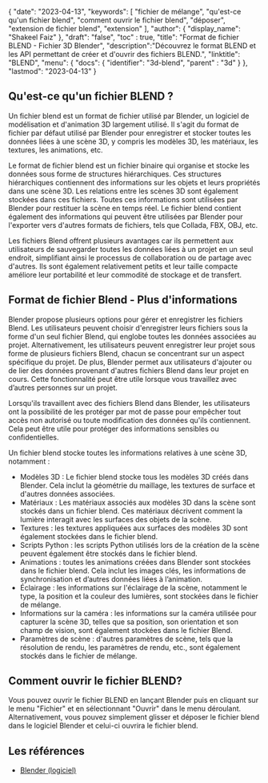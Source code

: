 {
"date": "2023-04-13",
  "keywords": [
"fichier de mélange",
"qu'est-ce qu'un fichier blend",
"comment ouvrir le fichier blend",
"déposer",
"extension de fichier blend",
"extension"
],
  "author": {
"display_name": "Shakeel Faiz"
},
"draft": "false",
"toc" : true,
"title": "Format de fichier BLEND - Fichier 3D Blender",
  "description":"Découvrez le format BLEND et les API permettant de créer et d'ouvrir des fichiers BLEND.",
"linktitle": "BLEND",
  "menu": {
    "docs": {
      "identifier": "3d-blend",
"parent" : "3d"
}
},
"lastmod": "2023-04-13"
}

## Qu'est-ce qu'un fichier BLEND ?

Un fichier blend est un format de fichier utilisé par Blender, un logiciel de modélisation et d'animation 3D largement utilisé. Il s'agit du format de fichier par défaut utilisé par Blender pour enregistrer et stocker toutes les données liées à une scène 3D, y compris les modèles 3D, les matériaux, les textures, les animations, etc.

Le format de fichier blend est un fichier binaire qui organise et stocke les données sous forme de structures hiérarchiques. Ces structures hiérarchiques contiennent des informations sur les objets et leurs propriétés dans une scène 3D. Les relations entre les scènes 3D sont également stockées dans ces fichiers. Toutes ces informations sont utilisées par Blender pour restituer la scène en temps réel. Le fichier blend contient également des informations qui peuvent être utilisées par Blender pour l'exporter vers d'autres formats de fichiers, tels que Collada, FBX, OBJ, etc.

Les fichiers Blend offrent plusieurs avantages car ils permettent aux utilisateurs de sauvegarder toutes les données liées à un projet en un seul endroit, simplifiant ainsi le processus de collaboration ou de partage avec d'autres. Ils sont également relativement petits et leur taille compacte améliore leur portabilité et leur commodité de stockage et de transfert.

## Format de fichier Blend - Plus d'informations

Blender propose plusieurs options pour gérer et enregistrer les fichiers Blend. Les utilisateurs peuvent choisir d'enregistrer leurs fichiers sous la forme d'un seul fichier Blend, qui englobe toutes les données associées au projet. Alternativement, les utilisateurs peuvent enregistrer leur projet sous forme de plusieurs fichiers Blend, chacun se concentrant sur un aspect spécifique du projet. De plus, Blender permet aux utilisateurs d'ajouter ou de lier des données provenant d'autres fichiers Blend dans leur projet en cours. Cette fonctionnalité peut être utile lorsque vous travaillez avec d’autres personnes sur un projet.

Lorsqu'ils travaillent avec des fichiers Blend dans Blender, les utilisateurs ont la possibilité de les protéger par mot de passe pour empêcher tout accès non autorisé ou toute modification des données qu'ils contiennent. Cela peut être utile pour protéger des informations sensibles ou confidentielles.

Un fichier blend stocke toutes les informations relatives à une scène 3D, notamment :

- Modèles 3D : Le fichier blend stocke tous les modèles 3D créés dans Blender. Cela inclut la géométrie du maillage, les textures de surface et d'autres données associées.
- Matériaux : Les matériaux associés aux modèles 3D dans la scène sont stockés dans un fichier blend. Ces matériaux décrivent comment la lumière interagit avec les surfaces des objets de la scène.
- Textures : les textures appliquées aux surfaces des modèles 3D sont également stockées dans le fichier blend.
- Scripts Python : les scripts Python utilisés lors de la création de la scène peuvent également être stockés dans le fichier blend.
- Animations : toutes les animations créées dans Blender sont stockées dans le fichier blend. Cela inclut les images clés, les informations de synchronisation et d’autres données liées à l’animation.
- Éclairage : les informations sur l'éclairage de la scène, notamment le type, la position et la couleur des lumières, sont stockées dans le fichier de mélange.
- Informations sur la caméra : les informations sur la caméra utilisée pour capturer la scène 3D, telles que sa position, son orientation et son champ de vision, sont également stockées dans le fichier Blend.
- Paramètres de scène : d'autres paramètres de scène, tels que la résolution de rendu, les paramètres de rendu, etc., sont également stockés dans le fichier de mélange.

## Comment ouvrir le fichier BLEND?
Vous pouvez ouvrir le fichier BLEND en lançant Blender puis en cliquant sur le menu "Fichier" et en sélectionnant "Ouvrir" dans le menu déroulant. Alternativement, vous pouvez simplement glisser et déposer le fichier blend dans le logiciel Blender et celui-ci ouvrira le fichier blend.

## Les références
* [Blender (logiciel)](https://en.wikipedia.org/wiki/Blender_(software))

